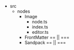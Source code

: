 - src
    - nodes
        - Image
            - node.ts
            - index.ts
            - editor.ts
        - FrontMatter
            == || ===
        - Sandpack
            == || ===
